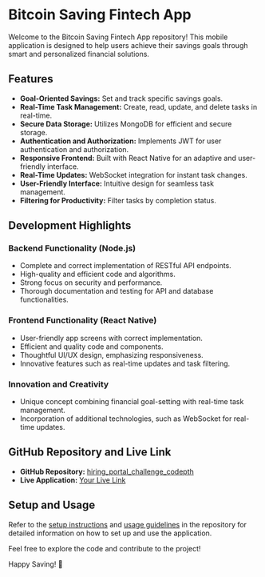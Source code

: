 # Bitcoin Saving Fintech App

Welcome to the Bitcoin Saving Fintech App repository! This mobile application is designed to help users achieve their savings goals through smart and personalized financial solutions.

## Features

- **Goal-Oriented Savings:** Set and track specific savings goals.
- **Real-Time Task Management:** Create, read, update, and delete tasks in real-time.
- **Secure Data Storage:** Utilizes MongoDB for efficient and secure storage.
- **Authentication and Authorization:** Implements JWT for user authentication and authorization.
- **Responsive Frontend:** Built with React Native for an adaptive and user-friendly interface.
- **Real-Time Updates:** WebSocket integration for instant task changes.
- **User-Friendly Interface:** Intuitive design for seamless task management.
- **Filtering for Productivity:** Filter tasks by completion status.

## Development Highlights

### Backend Functionality (Node.js)

- Complete and correct implementation of RESTful API endpoints.
- High-quality and efficient code and algorithms.
- Strong focus on security and performance.
- Thorough documentation and testing for API and database functionalities.

### Frontend Functionality (React Native)

- User-friendly app screens with correct implementation.
- Efficient and quality code and components.
- Thoughtful UI/UX design, emphasizing responsiveness.
- Innovative features such as real-time updates and task filtering.

### Innovation and Creativity

- Unique concept combining financial goal-setting with real-time task management.
- Incorporation of additional technologies, such as WebSocket for real-time updates.

## GitHub Repository and Live Link

- **GitHub Repository:** [hiring_portal_challenge_codepth](https://github.com/your-username/hiring_portal_challenge_codepth)
- **Live Application:** [Your Live Link](your-live-link)

## Setup and Usage

Refer to the [setup instructions](link-to-setup-instructions) and [usage guidelines](link-to-usage-guidelines) in the repository for detailed information on how to set up and use the application.

Feel free to explore the code and contribute to the project!

Happy Saving! 🚀
